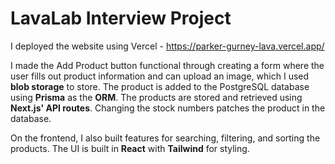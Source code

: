 # LavaLab Interview Project

I deployed the website using Vercel - https://parker-gurney-lava.vercel.app/

I made the Add Product button functional through creating a form where the user fills out product information and can upload an image, which I used **blob storage** to store. The product is added to the PostgreSQL database using **Prisma** as the **ORM**. The products are stored and retrieved using **Next.js' API routes**. Changing the stock numbers patches the product in the database.

On the frontend, I also built features for searching, filtering, and sorting the products. The UI is built in **React** with **Tailwind** for styling.